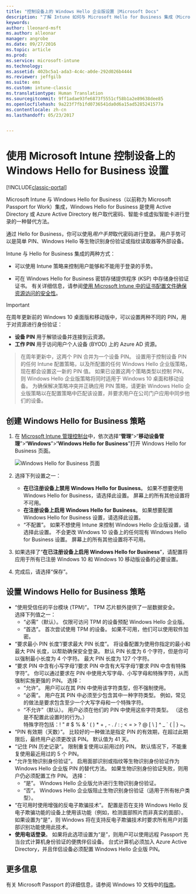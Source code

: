 ```yaml
---
title: "控制设备上的 Windows Hello 企业版设置 |Microsoft Docs"
description: "了解 Intune 如何与 Microsoft Hello for Business 集成（Microsoft Hello for Business 是使用 Active Directory 或 Azure Active Directory 帐户取代密码、智能卡或虚拟智能卡进行登录的一种替代方法）。"
keywords: 
author: lleonard-msft
ms.author: alleonar
manager: angrobe
ms.date: 09/27/2016
ms.topic: article
ms.prod: 
ms.service: microsoft-intune
ms.technology: 
ms.assetid: 402bc5a1-ada3-4c4c-a0de-292d026b4444
ms.reviewer: jeffgilb
ms.suite: ems
ms.custom: intune-classic
ms.translationtype: Human Translation
ms.sourcegitcommit: 9ff1adae93fe6873f5551cf58b1a2e89638dee85
ms.openlocfilehash: 9a223f7fb1fd0736541da0d6a15ad5285241577a
ms.contentlocale: zh-cn
ms.lasthandoff: 05/23/2017


---
```


# <a name="control-windows-hello-for-business-settings-on-devices-with-microsoft-intune"></a>使用 Microsoft Intune 控制设备上的 Windows Hello for Business 设置

[!INCLUDE[classic-portal](../includes/classic-portal.md)]

Microsoft Intune 与 Windows Hello for Business（以前称为 Microsoft Passport for Work）集成，Windows Hello for Business 是使用 Active Directory 或 Azure Active Directory 帐户取代密码、智能卡或虚拟智能卡进行登录的一种替代方法。

通过 Hello for Business，你可以使用*用户手势*取代密码进行登录。 用户手势可以是简单 PIN、Windows Hello 等生物识别身份验证或指纹读取器等外部设备。

Intune 与 Hello for Business 集成的两种方式：

-   可以使用 Intune 策略来控制用户能够和不能用于登录的手势。

-   可在 Windows Hello for Business 密钥存储提供程序 (KSP) 中存储身份验证证书。 有关详细信息，请参阅[使用 Microsoft Intune 中的证书配置文件确保资源访问的安全性](secure-resource-access-with-certificate-profiles.md)。

> [!IMPORTANT]
> 在周年更新前的 Windows 10 桌面版和移动版中，可以设置两种不同的 PIN，用于对资源进行身份验证：
- **设备 PIN** 用于解锁设备并连接到云资源。
- **工作 PIN** 用于访问用户个人设备 (BYOD) 上的 Azure AD 资源。

>在周年更新中，这两个 PIN 合并为一个设备 PIN。
设置用于控制设备 PIN 的任何 Intune 配置策略，以及所配置的任何 Windows Hello 企业版策略，现在都会设置这一新的 PIN 值。
如果已设置这两个策略类型以控制 PIN，则 Windows Hello 企业版策略将同时适用于 Windows 10 桌面和移动设备。
为确保解决策略冲突并正确应用 PIN 策略，请更新 Windows Hello 企业版策略以在配置策略中匹配该设置，并要求用户在公司门户应用中同步他们的设备。



## <a name="create-a-windows-hello-for-business-policy"></a>创建 Windows Hello for Business 策略

1.  在 [Microsoft Intune 管理控制台](https://manage.microsoft.com)中，依次选择“**管理**”&gt;“**移动设备管理**”&gt;“**Windows**”&gt;“**Windows Hello for Business**”打开 Windows Hello for Business 页面。

    ![Windows Hello for Business 页面](../media/passport.png)

2.  选择下列设置之一：
    - **在已注册设备上禁用 Windows Hello for Business**。 如果不想要使用 Windows Hello for Business，请选择此设置。 屏幕上的所有其他设置将不可用。
    - **在注册设备上启用 Windows Hello for Business**。 如果想要配置 Windows Hello for Business 设置，请选择此设置。
    - “不配置”。 如果不想使用 Intune 来控制 Windows Hello 企业版设置，请选择此设置。 不会更改 Windows 10 设备上的任何现有 Windows Hello for Business 设置。 屏幕上的所有其他设置将不可用。
3.  如果选择了“**在已注册设备上启用 Windows Hello for Business**”，请配置将应用于所有已注册 Windows 10 和 Windows 10 移动版设备的必要设置。
4.  完成后，请选择“保存”。


## <a name="settings-for-the-windows-hello-for-business-policy"></a>设置 Windows Hello for Business 策略

- “使用受信任的平台模块 (TPM)”。 TPM 芯片额外提供了一层数据安全。<br>选择下列值之一：
    - “必需”（默认）。 仅限可访问 TPM 的设备预配 Windows Hello 企业版。
    - “首选”。 首次尝试使用 TPM 的设备。 如果不可用，他们可以使用软件加密。
- “要求最小 PIN 长度”/要求最大 PIN 长度”。 将设备配置为使用你指定的最小和最大 PIN 长度，以帮助确保安全登录。 默认 PIN 长度为 6 个字符，但是你可以强制最小长度为 4 个字符。 最大 PIN 长度为 127 个字符。
- “要求 PIN 中含有小写字母”/要求 PIN 中含有大写字母”/要求 PIN 中含有特殊字符”。 你可以通过要求在 PIN 中使用大写字母、小写字母和特殊字符，从而强制实施更强的 PIN。 选择：
    - “允许”。 用户可以在其 PIN 中使用该字符类型，但不强制使用。
    - “必需”。 用户在其 PIN 中必须至少包含其中一种字符类型。 例如，常见的做法是要求包含至少一个大写字母和一个特殊字符。
    - “不允许”（默认）。 用户必须在他们的 PIN 中使用这些字符类型。 （这也是不配置此设置时的行为。）<br>特殊字符包括：! " # $ % &amp; ' ( ) &#42; + , - . / : ; &lt; = &gt; ? @ [ \ ] ^ _ &#96; { &#124; } ~。
- “PIN 有效期（天数）”。 比较好的一种做法是指定 PIN 的有效期，在超过此期限后，最终用户必须更改该 PIN。 默认值为 41 天。
- “记住 PIN 历史记录”。 限制重复使用以前用过的 PIN。 默认情况下，不能重复使用最近用过的 5 个 PIN。
- “允许生物识别身份验证”。 启用面部识别或指纹等生物识别身份验证作为 Windows Hello 企业版 PIN 的替代方法。 如果生物识别身份验证失败，则用户仍必须配置工作 PIN。 选择：
    - “是”。 Windows Hello 企业版允许进行生物识别身份验证。
    - “否”。 Windows Hello 企业版阻止生物识别身份验证（适用于所有帐户类型）。
- “在可用时使用增强的反电子欺骗技术”。 配置是否在支持 Windows Hello 反电子欺骗功能的设备上使用该功能（例如，检测面部照片而非真实的面部）。<br>如果设置为“是”，则 Windows 将在支持反电子欺骗技术时要求所有用户对面部识别功能使用此技术。
- **使用电话登录**。 如果将此选项设置为“是”，则用户可以使用远程 Passport 充当台式计算机身份验证的便携伴侣设备。 台式计算机必须加入 Azure Active Directory，并且伴侣设备必须配置 Windows Hello 企业版 PIN。

## <a name="further-information"></a>更多信息
有关 Microsoft Passport 的详细信息，请参阅 Windows 10 文档中的[指南](https://technet.microsoft.com/library/mt589441.aspx)。

